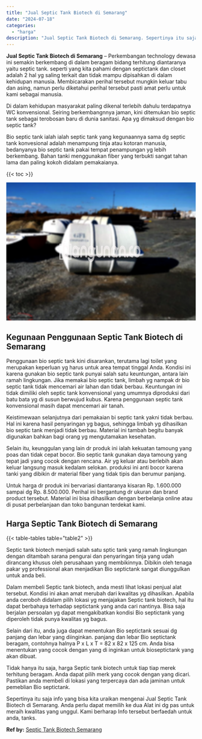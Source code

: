 ```yaml
---
title: "Jual Septic Tank Biotech di Semarang"
date: "2024-07-18"
categories: 
  - "harga"
description: "Jual Septic Tank Biotech di Semarang. Sepertinya itu saja info yang bisa kita uraikan mengenai Jual Septic Tank Biotech di Semarang. Anda perlu dapat memilih..."
---
```


**Jual Septic Tank Biotech di Semarang** – Perkembangan technology dewasa ini semakin berkembang di dalam beragam bidang terhitung diantaranya yaitu septic tank. seperti yang kita pahami dengan septictank dan closet adalah 2 hal yg saling terkait dan tidak mampu dipisahkan di dalam kehidupan manusia. Membicarakan perihal tersebut mungkin keluar tabu dan asing, namun perlu diketahui perihal tersebut pasti amat perlu untuk kami sebagai manusia.

Di dalam kehidupan masyarakat paling dikenal terlebih dahulu terdapatnya WC konvensional. Seiring berkembangnnya jaman, kini ditemukan bio septic tank sebagai terobosan baru di dunia sanitasi. Apa yg dimaksud dengan bio septic tank?

Bio septic tank ialah ialah septic tank yang kegunaannya sama dg septic tank konvesional adalah menampung tinja atau kotoran manusia, bedanyanya bio septic tank pakai tempat penampungan yg lebih berkembang. Bahan tanki menggunakan fiber yang terbukti sangat tahan lama dan paling kokoh didalam pemakaianya.

{{< toc >}}

![Jual Septic Tank Biotech di Semarang](/images/jual-bio-septictank-06.png)

## Kegunaan Penggunaan Septic Tank Biotech di Semarang

Penggunaan bio septic tank kini disarankan, terutama lagi toilet yang merupakan keperluan yg harus untuk area tempat tinggal Anda. Kondisi ini karena gunakan bio septic tank punyai salah satu keuntungan, antara lain ramah lingkungan. Jika memakai bio septic tank, limbah yg nampak dr bio septic tank tidak mencemari air lahan dan tidak berbau. Keuntungan ini tidak dimiliki oleh septic tank konvensional yang umumnya diproduksi dari batu bata yg di susun berwujud kubus. Karena penggunaan septic tank konvensional masih dapat mencemari air tanah.

Keistimewaan selanjutnya dari pemakaian bi septic tank yakni tidak berbau. Hal ini karena hasil penyaringan yg bagus, sehingga limbah yg dihasilkan bio septic tank menjadi tidak berbau. Material ini tambah begitu banyak digunakan bahkan bagi orang yg mengutamakan kesehatan.

Selain itu, keunggulan yang lain dr produk ini ialah kekuatan tamoung yang poas dan tidak cepat bocor. Bio septic tank gunakan daya tamoung yang tepat jadi yang cocok dengan rencana. Air yg keluar atau berlebih akan keluar langsung masuk kedalam selokan. produksi ini anti bocor karena tanki yang dibikin dr material fiber yang tidak tipis dan berumur panjang.

Untuk harga dr produk ini bervariasi diantaranya kisaran Rp. 1.600.000 sampai dg Rp. 8.500.000. Perihal ini bergantung dr ukuran dan brand product tersebut. Material ini bisa dihasilkan dengan berbelanja online atau di pusat perbelanjaan dan toko bangunan terdekat kami.

## Harga Septic Tank Biotech di Semarang

{{< table-tables table="table2" >}}

Septic tank biotech menjadi salah satu sptic tank yang ramah lingkungan dengan ditambah sarana pengurai dan penyaringan tinja yang udah dirancang khusus oleh perusahaan yang membikinnya. Dibikin oleh tenaga pakar yg professional akan menjadikan Bio septictank sangat diunggulkan untuk anda beli.

Dalam membeli Septic tank biotech, anda mesti lihat lokasi penjual alat tersebut. Kondisi ini akan amat merubah dari kwalitas yg dihasilkan. Apabila anda ceroboh didalam pilih lokasi yg menjajakan Septic tank biotech, hal itu dapat berbahaya terhadap septictank yang anda cari nantinya. Bisa saja berjalan persoalan yg dapat mengakibatkan kondisi Bio septictank yang diperoleh tidak punya kwalitas yg bagus.

Selain dari itu, anda juga dapat menentukan Bio septictank sesuai dg panjang dan lebar yang diinginkan. panjang dan lebar Bio septictank beragam, contohnya halnya P x L x T = 82 x 82 x 125 cm. Anda bisa menentukan yang cocok dengan yang di inginkan untuk bioseptictank yang akan dibuat.

Tidak hanya itu saja, harga Septic tank biotech untuk tiap tiap merek terhitung beragam. Anda dapat pilih merk yang cocok dengan yang dicari. Pastikan anda membeli di lokasi yang terpercaya dan ada jaminan untuk pemeblian Bio septictank.

Sepertinya itu saja info yang bisa kita uraikan mengenai Jual Septic Tank Biotech di Semarang. Anda perlu dapat memilih ke dua Alat ini dg pas untuk meraih kwalitas yang unggul. Kami berharap Info tersebut berfaedah untuk anda, tanks.

**Ref by:** [Septic Tank Biotech Semarang](https://id.wikipedia.org/wiki/Septic)
